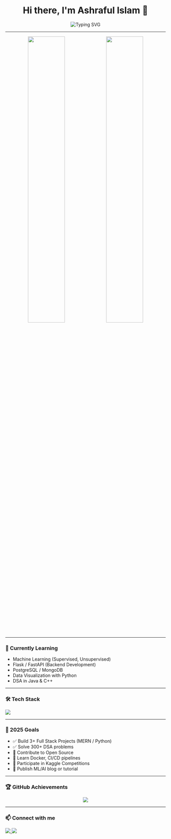 <!-- Intro with GIF -->
<h1 align="center">Hi there, I'm Ashraful Islam 👋</h1>
<p align="center">
  <img src="https://readme-typing-svg.herokuapp.com?font=Fira+Code&size=24&pause=1000&center=true&vCenter=true&width=435&lines=CUET+CSE+Student;Aspiring+Full+Stack+Developer;Learning+ML+%26+Backend+Engineering" alt="Typing SVG" />
</p>

---

<!-- GitHub Stats -->
<p align="center">
  <img width="48%" src="https://github-readme-stats.vercel.app/api?username=ashrafulislam&show_icons=true&theme=tokyonight" />
  <img width="48%" src="https://github-readme-streak-stats.herokuapp.com/?user=ashrafulislam&theme=tokyonight" />
</p>

---

<!-- Learning Section -->
<h3>🚀 Currently Learning</h3>

- Machine Learning (Supervised, Unsupervised)
- Flask / FastAPI (Backend Development)
- PostgreSQL / MongoDB
- Data Visualization with Python
- DSA in Java & C++

---

<!-- Tech Stack -->
<h3>🛠️ Tech Stack</h3>
<p align="left">
  <img src="https://skillicons.dev/icons?i=python,java,cpp,html,css,js,react,nodejs,mongodb,mysql,git,linux" />
</p>

---

<!-- Yearly Goals -->
<h3>🎯 2025 Goals</h3>

- ✅ Build 3+ Full Stack Projects (MERN / Python)
- ✅ Solve 300+ DSA problems
- 🔁 Contribute to Open Source
- 🔁 Learn Docker, CI/CD pipelines
- 🚀 Participate in Kaggle Competitions
- 🚀 Publish ML/AI blog or tutorial

---

<!-- GitHub Trophies -->
<h3>🏆 GitHub Achievements</h3>
<p align="center">
  <img src="https://github-profile-trophy.vercel.app/?username=ashrafulislam&theme=algolia&row=1&no-bg=true" />
</p>

---

<!-- Connect With Me -->
<h3>📫 Connect with me</h3>
<p>
  <a href="https://linkedin.com/in/yourlinkedin" target="_blank">
    <img src="https://img.shields.io/badge/LinkedIn-blue?style=flat&logo=linkedin" />
  </a>
  <a href="mailto:youremail@gmail.com">
    <img src="https://img.shields.io/badge/Gmail-red?style=flat&logo=gmail" />
  </a>
</p>

